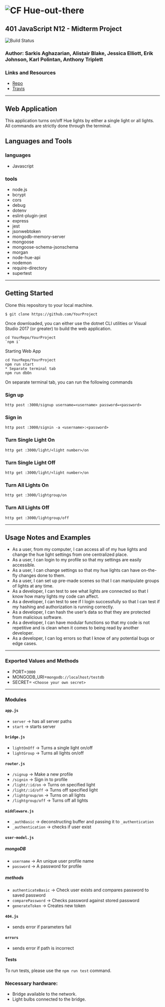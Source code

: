 ![CF](http://i.imgur.com/7v5ASc8.png) Hue-out-there
==============================================

## 401 JavaScript N12 - Midterm Project
![Build Status](https://travis-ci.com/erikmjohnson/hue-out-ther.svg?branch=master)

### Author: Sarkis Aghazarian, Alistair Blake, Jessica Elliott, Erik Johnson, Karl Polintan, Anthony Triplett

### Links and Resources
* [Repo](https://github.com/erikmjohnson/hue-out-ther)
* [Travis](https://travis-ci.com/erikmjohnson/hue-out-ther)
___
## Web Application
This application turns on/off Hue lights by either a single light or all lights. All commands are strictly done
through the terminal.

## Languages and Tools

### languages
* Javascript

### tools
* node.js
* bcrypt
* cors
* debug
* dotenv
* eslint-plugin-jest
* express
* jest
* jsonwebtoken
* mongodb-memory-server
* mongoose
* mongoose-schema-jsonschema
* morgan
* node-hue-api
* nodemon
* require-directory
* supertest

___

## Getting Started

Clone this repository to your local machine.
```
$ git clone https://github.com/YourProject
```
Once downloaded, you can either use the dotnet CLI utilities or Visual Studio 2017 (or greater) to build the web application.
```
cd YourRepo/YourProject
`npm i`
```
Starting Web App
```
cd YourRepo/YourProject
npm run start
* Separate terminal tab
npm run dbOn
```
On separate terminal tab, you can run the following commands

### Sign up
```
http post :3000/signup username=<username> password=<password>
```
### Sign in
```
http post :3000/signin -a <username>:<password>
```

### Turn Single Light On
```
http get :3000/light/<light number>/on
```
### Turn Single Light Off
```
http get :3000/light/<light number>/on
```
### Turn All Lights On
```
http get :3000/lightgroup/on
```

### Turn All Lights Off
```
http get :3000/lightgroup/off
```
___
## Usage Notes and Examples
* As a user, from my computer, I can access all of my hue lights and change the hue light settings from one centralized place.
* As a user, I can login to my profile so that my settings are easily accessible.
* As a user, I can change settings so that my hue lights can have on-the-fly changes done to them.
* As a user, I can set up pre-made scenes so that I can manipulate groups of lights at any time.
* As a developer, I can test to see what lights are connected so that I know how many lights my code can affect.
* As a developer, I can test to see if I login successfully so that I can test if my hashing and authorization is running correctly.
* As a developer, I can hash the user’s data so that they are protected from malicious software.
* As a developer, I can have modular functions so that my code is not repetitive and is clean when it comes to being read by another developer.
* As a developer, I can log errors so that I know of any potential bugs or edge cases.
___
### Exported Values and Methods
* PORT=`3000`
* MONGODB_URI=`mongodb://localhost/testdb`
* SECRET= `<Choose your own secret>`
___
### Modules

#### `app.js`
* `server` -> has all server paths
* `start` -> starts server

#### `bridge.js`
* `lightOnOff` -> Turns a single light on/off
* `lightGroup` -> Turns all lights on/off

#### `router.js`
* `/signup` -> Make a new profile
* `/signin` -> Sign in to profile
* `/light/:id/on` -> Turns on specified light
* `/light/:id/off` -> Turns off specified light
* `/lightgroup/on` -> Turns on all lights
* `/lightgroup/off` -> Turns off all lights

#### `middleware.js`
* `_authBasic` -> deconstructing buffer and passing it to `_authentication`
* `_authentication` -> checks if user exist

#### `user-model.js`

##### mongoDB 
* `username` -> An unique user profile name
* `password` -> A password for profile
 
##### methods
* `authenticateBasic` -> Check user exists and compares password to saved password
* `comparePassword` -> Checks password against stored password
* `generateToken` -> Creates new token

#### `404.js`
* sends error if parameters fail

#### `errors`
* sends error if path is incorrect 

#### Tests
 To run tests, please use the `npm run test` command.
 
### Necessary hardware: 
* Bridge available to the network.
* Light bulbs connected to the bridge.
